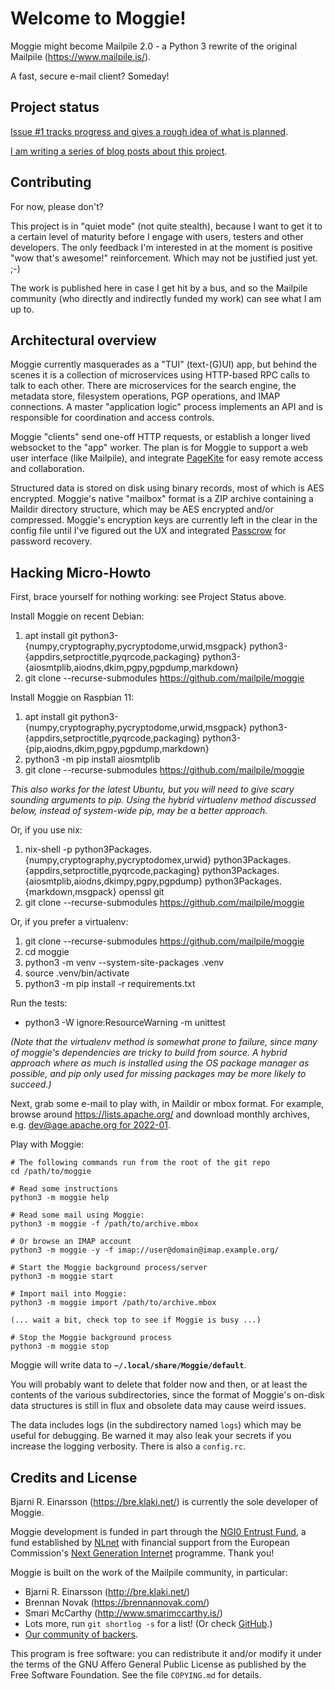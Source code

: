 # Welcome to Moggie!

Moggie might become Mailpile 2.0 - a Python 3 rewrite of the original
Mailpile (<https://www.mailpile.is/>).

A fast, secure e-mail client? Someday!


## Project status

[Issue #1 tracks progress and gives a rough idea of what is planned](https://github.com/mailpile/moggie/issues/1).

[I am writing a series of blog posts about this project](https://www.mailpile.is/blog/2023-05-01_A_Mail_Client_in_Six_Steps.html).


## Contributing

For now, please don't?

This project is in "quiet mode" (not quite stealth), because I want to
get it to a certain level of maturity before I engage with users,
testers and other developers. The only feedback I'm interested in at the
moment is positive "wow that's awesome!" reinforcement. Which may not be
justified just yet. ;-)

The work is published here in case I get hit by a bus, and so the
Mailpile community (who directly and indirectly funded my work) can see
what I am up to.


## Architectural overview

Moggie currently masquerades as a "TUI" (text-(G)UI) app, but behind the
scenes it is a collection of microservices using HTTP-based RPC calls to
talk to each other. There are microservices for the search engine, the
metadata store, filesystem operations, PGP operations, and IMAP
connections. A master "application logic" process implements an API and
is responsible for coordination and access controls.

Moggie "clients" send one-off HTTP requests, or establish a longer lived
websocket to the "app" worker. The plan is for Moggie to support a web
user interface (like Mailpile), and integrate
[PageKite](https://pagekite.net/) for easy remote access and
collaboration.

Structured data is stored on disk using binary records, most of which is
AES encrypted. Moggie's native "mailbox" format is a ZIP archive
containing a Maildir directory structure, which may be AES encrypted
and/or compressed. Moggie's encryption keys are currently left in the
clear in the config file until I've figured out the UX and integrated
[Passcrow](https://passcrow.org/) for password recovery.


## Hacking Micro-Howto

First, brace yourself for nothing working: see Project Status above.

Install Moggie on recent Debian:

   1. apt install git python3-{numpy,cryptography,pycryptodome,urwid,msgpack}
                      python3-{appdirs,setproctitle,pyqrcode,packaging}
                      python3-{aiosmtplib,aiodns,dkim,pgpy,pgpdump,markdown}
   2. git clone --recurse-submodules https://github.com/mailpile/moggie

Install Moggie on Raspbian 11:

   1. apt install git python3-{numpy,cryptography,pycryptodome,urwid,msgpack}
                      python3-{appdirs,setproctitle,pyqrcode,packaging}
                      python3-{pip,aiodns,dkim,pgpy,pgpdump,markdown}
   2. python3 -m pip install aiosmtplib
   3. git clone --recurse-submodules https://github.com/mailpile/moggie

*This also works for the latest Ubuntu, but you will need to give scary
sounding arguments to pip. Using the hybrid virtualenv method discussed below,
instead of system-wide pip, may be a better approach.*

Or, if you use nix:

   1. nix-shell -p python3Packages.{numpy,cryptography,pycryptodomex,urwid}
                   python3Packages.{appdirs,setproctitle,pyqrcode,packaging}
                   python3Packages.{aiosmtplib,aiodns,dkimpy,pgpy,pgpdump}
                   python3Packages.{markdown,msgpack} openssl git
   2. git clone --recurse-submodules https://github.com/mailpile/moggie

Or, if you prefer a virtualenv:

   1. git clone --recurse-submodules https://github.com/mailpile/moggie
   2. cd moggie
   3. python3 -m venv --system-site-packages .venv
   4. source .venv/bin/activate
   5. python3 -m pip install -r requirements.txt

Run the tests:

   * python3 -W ignore:ResourceWarning -m unittest


*(Note that the virtualenv method is somewhat prone to failure, since many
of moggie's dependencies are tricky to build from source. A hybrid approach
where as much is installed using the OS package manager as possible, and
pip only used for missing packages may be more likely to succeed.)*

Next, grab some e-mail to play with, in Maildir or mbox format. For example,
browse around <https://lists.apache.org/> and download monthly archives, e.g.
[dev@age.apache.org for 2022-01](https://lists.apache.org/api/mbox.lua?list=dev@age.apache.org&date=2022-01).

Play with Moggie:

    # The following commands run from the root of the git repo
    cd /path/to/moggie

    # Read some instructions
    python3 -m moggie help

    # Read some mail using Moggie:
    python3 -m moggie -f /path/to/archive.mbox

    # Or browse an IMAP account
    python3 -m moggie -y -f imap://user@domain@imap.example.org/

    # Start the Moggie background process/server
    python3 -m moggie start

    # Import mail into Moggie:
    python3 -m moggie import /path/to/archive.mbox

    (... wait a bit, check top to see if Moggie is busy ...)

    # Stop the Moggie background process
    python3 -m moggie stop

Moggie will write data to **`~/.local/share/Moggie/default`**.

You will probably want to delete that folder now and then, or at least
the contents of the various subdirectories, since the format of Moggie's
on-disk data structures is still in flux and obsolete data may cause
weird issues.

The data includes logs (in the subdirectory named `logs`) which may be
useful for debugging. Be warned it may also leak your secrets if you
increase the logging verbosity. There is also a `config.rc`.


## Credits and License ##

Bjarni R. Einarsson (<https://bre.klaki.net/>) is currently the sole
developer of Moggie.

Moggie development is funded in part through the
[NGI0 Entrust Fund](https://nlnet.nl/entrust),
a fund established by [NLnet](https://nlnet.nl/)
with financial support from the European Commission's
[Next Generation Internet](https://ngi.eu/) programme. Thank you!

Moggie is built on the work of the Mailpile community, in particular:

- Bjarni R. Einarsson (<http://bre.klaki.net/>)
- Brennan Novak (<https://brennannovak.com/>)
- Smari McCarthy (<http://www.smarimccarthy.is/>)
- Lots more, run `git shortlog -s` for a list! (Or check
  [GitHub](https://github.com/mailpile/Mailpile/graphs/contributors).)
- [Our community of backers](https://www.mailpile.is/#community).

This program is free software: you can redistribute it and/or modify it
under the terms of the GNU Affero General Public License as published by
the Free Software Foundation. See the file `COPYING.md` for details.
